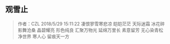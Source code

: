# `观雪止`
>作者：CZL 2018/5/29 15:11:22 
凄恨寥雪寒悲凉
皑皑茫茫
天际迷霜
冰花碎影舞沧桑
晶碧耀亮
形色纯良
汇聚万物光
延绵万里长
素意留芳
无心染青松
净世界
寒人心
留痕天一方